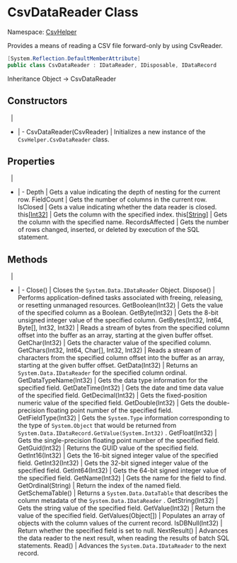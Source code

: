 # CsvDataReader Class

Namespace: [CsvHelper](/api/CsvHelper)

Provides a means of reading a CSV file forward-only by using CsvReader.

```cs
[System.Reflection.DefaultMemberAttribute]
public class CsvDataReader : IDataReader, IDisposable, IDataRecord
```

Inheritance Object -> CsvDataReader

## Constructors
&nbsp; | &nbsp;
- | -
CsvDataReader(CsvReader) | Initializes a new instance of the ``CsvHelper.CsvDataReader`` class.

## Properties
&nbsp; | &nbsp;
- | -
Depth | Gets a value indicating the depth of nesting for the current row.
FieldCount | Gets the number of columns in the current row.
IsClosed | Gets a value indicating whether the data reader is closed.
this[[Int32](https://docs.microsoft.com/en-us/dotnet/api/system.int32)] | Gets the column with the specified index.
this[[String](https://docs.microsoft.com/en-us/dotnet/api/system.string)] | Gets the column with the specified name.
RecordsAffected | Gets the number of rows changed, inserted, or deleted by execution of the SQL statement.

## Methods
&nbsp; | &nbsp;
- | -
Close() | Closes the ``System.Data.IDataReader`` Object.
Dispose() | Performs application-defined tasks associated with freeing, releasing, or resetting unmanaged resources.
GetBoolean(Int32) | Gets the value of the specified column as a Boolean.
GetByte(Int32) | Gets the 8-bit unsigned integer value of the specified column.
GetBytes(Int32, Int64, Byte[], Int32, Int32) | Reads a stream of bytes from the specified column offset into the buffer as an array, starting at the given buffer offset.
GetChar(Int32) | Gets the character value of the specified column.
GetChars(Int32, Int64, Char[], Int32, Int32) | Reads a stream of characters from the specified column offset into the buffer as an array, starting at the given buffer offset.
GetData(Int32) | Returns an ``System.Data.IDataReader`` for the specified column ordinal.
GetDataTypeName(Int32) | Gets the data type information for the specified field.
GetDateTime(Int32) | Gets the date and time data value of the specified field.
GetDecimal(Int32) | Gets the fixed-position numeric value of the specified field.
GetDouble(Int32) | Gets the double-precision floating point number of the specified field.
GetFieldType(Int32) | Gets the ``System.Type`` information corresponding to the type of ``System.Object`` that would be returned from ``System.Data.IDataRecord.GetValue(System.Int32)`` .
GetFloat(Int32) | Gets the single-precision floating point number of the specified field.
GetGuid(Int32) | Returns the GUID value of the specified field.
GetInt16(Int32) | Gets the 16-bit signed integer value of the specified field.
GetInt32(Int32) | Gets the 32-bit signed integer value of the specified field.
GetInt64(Int32) | Gets the 64-bit signed integer value of the specified field.
GetName(Int32) | Gets the name for the field to find.
GetOrdinal(String) | Return the index of the named field.
GetSchemaTable() | Returns a ``System.Data.DataTable`` that describes the column metadata of the ``System.Data.IDataReader`` .
GetString(Int32) | Gets the string value of the specified field.
GetValue(Int32) | Return the value of the specified field.
GetValues(Object[]) | Populates an array of objects with the column values of the current record.
IsDBNull(Int32) | Return whether the specified field is set to null.
NextResult() | Advances the data reader to the next result, when reading the results of batch SQL statements.
Read() | Advances the ``System.Data.IDataReader`` to the next record.
